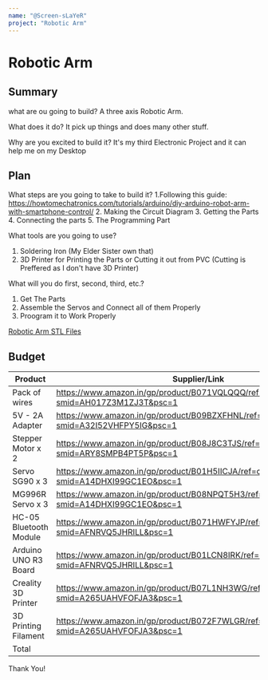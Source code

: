 ```yaml
---
name: "@Screen-sLaYeR"
project: "Robotic Arm"
---
```


# Robotic Arm

## Summary

what are ou going to build?
A three axis Robotic Arm. 

What does it do?
It pick up things and does many other stuff. 

Why are you excited to build it?
It's my third Electronic Project and it can help me on my Desktop

## Plan
What steps are you going to take to build it?
1.Following this guide: https://howtomechatronics.com/tutorials/arduino/diy-arduino-robot-arm-with-smartphone-control/
2. Making the Circuit Diagram
3. Getting the Parts
4. Connecting the parts
5. The Programming Part

What tools are you going to use?
1. Soldering Iron (My Elder Sister own that)
2. 3D Printer for Printing the Parts or Cutting it out from PVC (Cutting is Preffered as I don't have 3D Printer)

What will you do first, second, third, etc.?
1. Get The Parts 
2. Assemble the Servos and Connect all of them Properly
3. Proogram it to Work Properly

[Robotic Arm STL Files](https://cloud-qxhtc1x05-hack-club-bot.vercel.app/0arduino_robot_arm_stl_files.zip)

## Budget

| Product                   | Supplier/Link                                                                             | Cost   |
| ---------------           | -------------------------------------                                                     | ------ |
| Pack of wires             |https://www.amazon.in/gp/product/B071VQLQQQ/ref=ox_sc_act_image_8?smid=AH017Z3M1ZJ3T&psc=1 | $1.95  |
| 5V  - 2A Adapter          |https://www.amazon.in/gp/product/B09BZXFHNL/ref=ox_sc_act_image_3?smid=A32I52VHFPY5IG&psc=1| $2.40  |
| Stepper Motor x 2         |https://www.amazon.in/gp/product/B08J8C3TJS/ref=ox_sc_act_image_1?smid=ARY8SMPB4PT5P&psc=1 | $16.88 |
| Servo SG90 x 3            |https://www.amazon.in/gp/product/B01H5IICJA/ref=ox_sc_act_image_7?smid=A14DHXI99GC1EO&psc=1| $8.00  |
| MG996R Servo x 3          |https://www.amazon.in/gp/product/B08NPQT5H3/ref=ox_sc_act_image_5?smid=A14DHXI99GC1EO&psc=1| $20.52 |
| HC-05 Bluetooth Module    |https://www.amazon.in/gp/product/B071HWFYJP/ref=ox_sc_act_image_4?smid=AFNRVQ5JHRILL&psc=1 | $4.23  |
| Arduino UNO R3 Board      |https://www.amazon.in/gp/product/B01LCN8IRK/ref=ox_sc_act_image_6?smid=AFNRVQ5JHRILL&psc=1 | $12.26 |
| Creality 3D Printer       |https://www.amazon.in/gp/product/B07L1NH3WG/ref=sw_img_1?smid=A265UAHVFOFJA3&psc=1         | $180.80|
| 3D Printing Filament      |https://www.amazon.in/gp/product/B072F7WLGR/ref=ox_sc_act_image_1?smid=A265UAHVFOFJA3&psc=1| $10.28 |
| Total                     |                                                                                           | $259.58|

Thank You!
